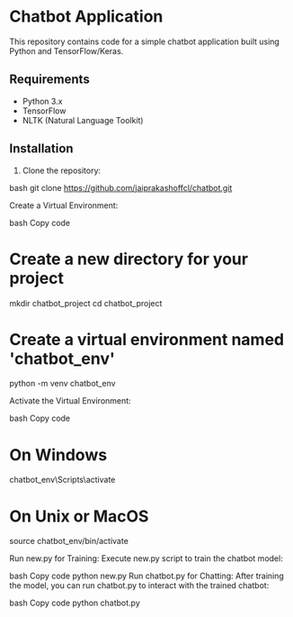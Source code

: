 # Chatbot Application

This repository contains code for a simple chatbot application built using Python and TensorFlow/Keras.

## Requirements

- Python 3.x
- TensorFlow
- NLTK (Natural Language Toolkit)

## Installation

1. Clone the repository:

bash
git clone https://github.com/jaiprakashoffcl/chatbot.git

Create a Virtual Environment:

bash
Copy code
# Create a new directory for your project
mkdir chatbot_project
cd chatbot_project

# Create a virtual environment named 'chatbot_env'
python -m venv chatbot_env

Activate the Virtual Environment:

bash
Copy code
# On Windows
chatbot_env\Scripts\activate

# On Unix or MacOS
source chatbot_env/bin/activate

Run new.py for Training:
Execute new.py script to train the chatbot model:

bash
Copy code
python new.py
Run chatbot.py for Chatting:
After training the model, you can run chatbot.py to interact with the trained chatbot:

bash
Copy code
python chatbot.py
